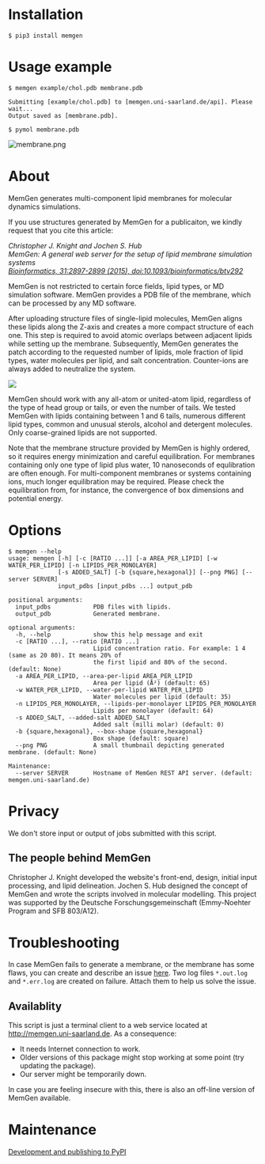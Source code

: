 # Installation

```shell
$ pip3 install memgen
```

# Usage example

```shell
$ memgen example/chol.pdb membrane.pdb
```

```
Submitting [example/chol.pdb] to [memgen.uni-saarland.de/api]. Please wait...
Output saved as [membrane.pdb].
```

```shell
$ pymol membrane.pdb
```

![membrane.png](doc/membrane.png)

# About

MemGen generates multi-component lipid membranes for molecular dynamics simulations.

If you use structures generated by MemGen for a publicaiton, we kindly request that you cite this article:

_Christopher J. Knight and Jochen S. Hub_  
_MemGen: A general web server for the setup of lipid membrane simulation systems_  
_[Bioinformatics, 31:2897-2899 (2015), doi:10.1093/bioinformatics/btv292](http://dx.doi.org/10.1093/bioinformatics/btv292)_

MemGen is not restricted to certain force fields, lipid types, or MD simulation software. MemGen provides a PDB file of the membrane, which can be processed by any MD software.

After uploading structure files of single-lipid molecules, MemGen aligns these lipids along the Z-axis and creates a more compact structure of each one. This step is required to avoid atomic overlaps between adjacent lipids while setting up the membrane. Subsequently, MemGen generates the patch according to the requested number of lipids, mole fraction of lipid types, water molecules per lipid, and salt concentration. Counter-ions are always added to neutralize the system.

![](./doc/flowchart.png)

MemGen should work with any all-atom or united-atom lipid, regardless of the type of head group or tails, or even the number of tails. We tested MemGen with lipids containing between 1 and 6 tails, numerous different lipid types, common and unusual sterols, alcohol and detergent molecules. Only coarse-grained lipids are not supported.

Note that the membrane structure provided by MemGen is highly ordered, so it requires energy minimization and careful equilibration. For membranes containing only one type of lipid plus water, 10 nanoseconds of equlibration are often enough. For multi-component membranes or systems containing ions, much longer equilibration may be required. Please check the equilibration from, for instance, the convergence of box dimensions and potential energy.

# Options

```shell
$ memgen --help
usage: memgen [-h] [-c [RATIO ...]] [-a AREA_PER_LIPID] [-w WATER_PER_LIPID] [-n LIPIDS_PER_MONOLAYER]
              [-s ADDED_SALT] [-b {square,hexagonal}] [--png PNG] [--server SERVER]
              input_pdbs [input_pdbs ...] output_pdb

positional arguments:
  input_pdbs            PDB files with lipids.
  output_pdb            Generated membrane.

optional arguments:
  -h, --help            show this help message and exit
  -c [RATIO ...], --ratio [RATIO ...]
                        Lipid concentration ratio. For example: 1 4 (same as 20 80). It means 20% of
                        the first lipid and 80% of the second. (default: None)
  -a AREA_PER_LIPID, --area-per-lipid AREA_PER_LIPID
                        Area per lipid (Å²) (default: 65)
  -w WATER_PER_LIPID, --water-per-lipid WATER_PER_LIPID
                        Water molecules per lipid (default: 35)
  -n LIPIDS_PER_MONOLAYER, --lipids-per-monolayer LIPIDS_PER_MONOLAYER
                        Lipids per monolayer (default: 64)
  -s ADDED_SALT, --added-salt ADDED_SALT
                        Added salt (milli molar) (default: 0)
  -b {square,hexagonal}, --box-shape {square,hexagonal}
                        Box shape (default: square)
  --png PNG             A small thumbnail depicting generated membrane. (default: None)

Maintenance:
  --server SERVER       Hostname of MemGen REST API server. (default: memgen.uni-saarland.de)
```

# Privacy

We don't store input or output of jobs submitted with this script.

## The people behind MemGen

Christopher J. Knight developed the website's front-end, design, initial input processing, and lipid delineation. Jochen S. Hub designed the concept of MemGen and wrote the scripts involved in molecular modelling. This project was supported by the Deutsche Forschungsgemeinschaft (Emmy-Noehter Program and SFB 803/A12).

# Troubleshooting

In case MemGen fails to generate a membrane, or the membrane has some flaws, you can create and describe an issue [here](https://gitlab.com/cbjh/web-services/py-memgen/-/issues). Two log files `*.out.log` and `*.err.log` are created on failure. Attach them to help us solve the issue.

## Availablity

This script is just a terminal client to a web service located at http://memgen.uni-saarland.de. As a consequence:
 - It needs Internet connection to work.
 - Older versions of this package might stop working at some point (try updating the package).
 - Our server might be temporarily down.
 
In case you are feeling insecure with this, there is also an off-line version of MemGen available.

# Maintenance

[Development and publishing to PyPI](./doc/maintenance.md)
